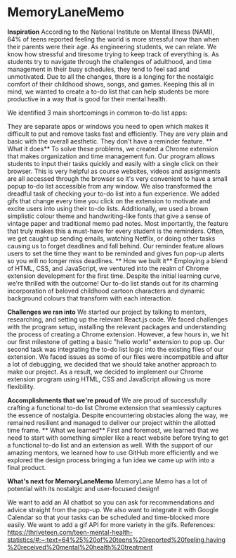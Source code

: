 # MemoryLaneMemo


**Inspiration**
According to the National Institute on Mental Illness (NAMI), 64% of teens reported feeling the world is more stressful now than when their parents were their age. As engineering students, we can relate. We know how stressful and tiresome trying to keep track of everything is. As students try to navigate through the challenges of adulthood, and time management in their busy schedules, they tend to feel sad and unmotivated. Due to all the changes, there is a longing for the nostalgic comfort of their childhood shows, songs, and games. Keeping this all in mind, we wanted to create a to-do list that can help students be more productive in a way that is good for their mental health.

We identified 3 main shortcomings in common to-do list apps:

They are separate apps or windows you need to open which makes it difficult to put and remove tasks fast and efficiently.
They are very plain and basic with the overall aesthetic.
They don't have a reminder feature.
**
What it does**
To solve these problems, we created a Chrome extension that makes organization and time management fun. Our program allows students to input their tasks quickly and easily with a single click on their browser. This is very helpful as course websites, videos and assignments are all accessed through the browser so it's very convenient to have a small popup to-do list accessible from any window. We also transformed the dreadful task of checking your to-do list into a fun experience. We added gifs that change every time you click on the extension to motivate and excite users into using their to-do lists. Additionally, we used a brown simplistic colour theme and handwriting-like fonts that give a sense of vintage paper and traditional memo pad notes. Most importantly, the feature that truly makes this a must-have for every student is the reminders. Often, we get caught up sending emails, watching Netflix, or doing other tasks causing us to forget deadlines and fall behind. Our reminder feature allows users to set the time they want to be reminded and gives fun pop-up alerts so you will no longer miss deadlines.
**
How we built it**
Employing a blend of HTML, CSS, and JavaScript, we ventured into the realm of Chrome extension development for the first time. Despite the initial learning curve, we're thrilled with the outcome! Our to-do list stands out for its charming incorporation of beloved childhood cartoon characters and dynamic background colours that transform with each interaction.

**Challenges we ran into**
We started our project by talking to mentors, researching, and setting up the relevant React.js code. We faced challenges with the program setup, installing the relevant packages and understanding the process of creating a Chrome extension. However, a few hours in, we hit our first milestone of getting a basic "hello world" extension to pop up. Our second task was integrating the to-do list logic into the existing files of our extension. We faced issues as some of our files were incompatible and after a lot of debugging, we decided that we should take another approach to make our project. As a result, we decided to implement our Chrome extension program using HTML, CSS and JavaScript allowing us more flexibility.

**Accomplishments that we're proud of**
We are proud of successfully crafting a functional to-do list Chrome extension that seamlessly captures the essence of nostalgia. Despite encountering obstacles along the way, we remained resilient and managed to deliver our project within the allotted time frame.
**
What we learned**
First and foremost, we learned that we need to start with something simpler like a react website before trying to get a functional to-do list and an extension as well. With the support of our amazing mentors, we learned how to use GitHub more efficiently and we explored the design process bringing a fun idea we came up with into a final product.

**What's next for MemoryLaneMemo**
MemoryLane Memo has a lot of potential with its nostalgic and user-focused design!

We want to add an AI chatbot so you can ask for recommendations and advice straight from the pop-up.
We also want to integrate it with Google Calendar so that your tasks can be scheduled and time-blocked more easily.
We want to add a gif API for more variety in the gifs.
References: https://thriveteen.com/teen-mental-health-statistics/#:~:text=64%25%20of%20teens%20reported%20feeling,having%20received%20mental%20health%20treatment
